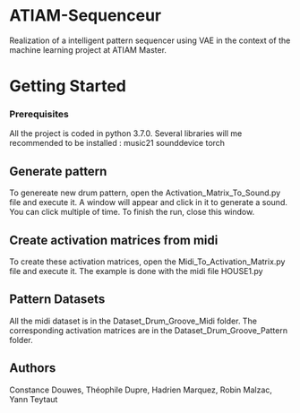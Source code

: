 # ATIAM-Sequenceur

Realization of a intelligent pattern sequencer using VAE in the context of the machine learning project at ATIAM Master.

# Getting Started

### Prerequisites
All the project is coded in python 3.7.0. Several libraries will me recommended to be installed : 
music21
sounddevice
torch

## Generate pattern
To genereate new drum pattern, open the Activation_Matrix_To_Sound.py file and execute it. 
A window will appear and click in it to generate a sound. You can click multiple of time.
To finish the run, close this window. 

## Create activation matrices from midi
To create these activation matrices, open the Midi_To_Activation_Matrix.py file and execute it.
The example is done with the midi file HOUSE1.py

## Pattern Datasets
All the midi dataset is in the Dataset_Drum_Groove_Midi folder. 
The corresponding activation matrices are in the Dataset_Drum_Groove_Pattern folder.

## Authors
Constance Douwes, 
Théophile Dupre,
Hadrien Marquez,
Robin Malzac,
Yann Teytaut



